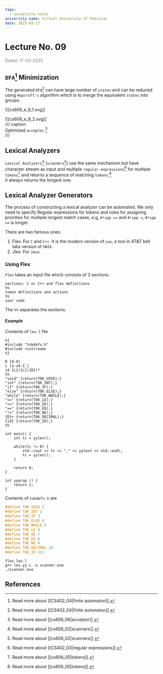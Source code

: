 ```yaml
---
tags:
  - university-notes
university-name: Virtual University of Pakistan
date: 2025-03-17
---
```


# Lecture No. 09

<span style="color: gray;">Dated: 17-03-2025</span>

## `DFA`[^1] Minimization

The generated `DFA`[^1] can have large number of `states` and can be reduced using `Hopcroft's` algorithm which is to merge the equivalent `states` into groups.

![[cs606_e_9_1.svg]]

![[cs606_e_9_2.svg]]  
/// caption  
Optimized `acceptor`.[^2]  
///

## Lexical Analyzers

`Lexical Analyzers`[^3] (`scanners`[^3]) use the same mechanism but have character stream as input and multiple `regular expressions`[^4] for multiple `tokens`[^5] and returns a sequence of matching `tokens`.[^5]  
It always returns the longest one.

## Lexical Analyzer Generators

The process of constructing a lexical analyzer can be automated. We only need to specify Regular expressions for tokens and rules for assigning priorities for multiple longest match cases, e.g, `#!cpp ==` and `#!cpp =`, `#!cpp ==` is longer.

There are two famous ones.

1. Flex: For `C` and `C++`. It is the modern version of `Lex`, a tool in AT&T bell labs version of `UNIX`.
2. Jlex: For `Java`.

### Using Flex

`Flex` takes an input file which consists of 3 sections.

```
sections: C or C++ and flex definitions
%%
token definitions and actions
%%
user code
```

The `%%` separates the sections.

#### Example

Contents of `lex.l` file

```
%{
#include "tokdefs.h"
#include <iostream>
%}

D [0-9]
L [a-zA-Z_]
id {L}({L}|{D})*
%%
"void" {return(TOK_VOID);}
"int" {return(TOK_INT);}
"if" {return(TOK_IF);}
"else" {return(TOK_ELSE);}
"while" {return(TOK_WHILE);}
"<=" {return(TOK_LE);}
">=" {return(TOK_GE);}
"==" {return(TOK_EQ);}
"!=" {return(TOK_NE);}
{D}+ {return(TOK_DECIMAL);}
{id} {return(TOK_ID);}
%%

int main() {
    int tc = yylex();

    while(tc != 0) {
        std::cout << tc << "," << yytext << std::endl;
        tc = yylex();
    }

    return 0;
}

int yywrap () {
    return 1;
}
```

Contents of `tokdefs.h` are

```cpp
#define TOK_VOID 1
#define TOK_INT 2 
#define TOK_IF 3 
#define TOK_ELSE 4 
#define TOK_WHILE 5 
#define TOK_LE 6 
#define TOK_GE 7 
#define TOK_EQ 8 
#define TOK_NE 9 
#define TOK_DECIMAL 10 
#define TOK_ID 111
```

```
flex lex.l
g++ lex.yy.c -o scanner.exe
./scanner.exe
```

## References

[^1]: Read more about [[CS402_04|finite automaton]].
[^2]: Read more about [[cs606_06|acceptor]].
[^3]: Read more about [[cs606_02|scanners]].
[^4]: Read more about [[CS402_03|regular expressions]].
[^5]: Read more about [[cs606_05|tokens]].